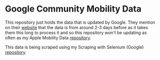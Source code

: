 # Google Community Mobility Data

This repository just holds the data that is updated by Google. They mention on their [website](https://www.google.com/covid19/mobility/) that the data is from around 2-3 days before as it takes them this long to process it and so this repository won't be updating as often as my Apple Mobility Data [repository](https://github.com/nshyam97/Apple-Mobility-Trends-Data).

This data is being scraped using my Scraping with Selenium (Google) [repository](https://github.com/nshyam97/Scraping-with-Selenium-Google).
